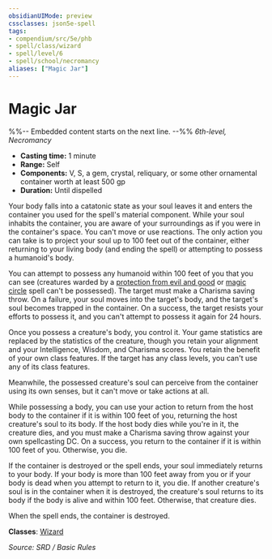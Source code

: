 ```yaml
---
obsidianUIMode: preview
cssclasses: json5e-spell
tags:
- compendium/src/5e/phb
- spell/class/wizard
- spell/level/6
- spell/school/necromancy
aliases: ["Magic Jar"]
---
```

# Magic Jar
%%-- Embedded content starts on the next line. --%%
*6th-level, Necromancy*  

- **Casting time:** 1 minute
- **Range:** Self
- **Components:** V, S, a gem, crystal, reliquary, or some other ornamental container worth at least 500 gp
- **Duration:** Until dispelled

Your body falls into a catatonic state as your soul leaves it and enters the container you used for the spell's material component. While your soul inhabits the container, you are aware of your surroundings as if you were in the container's space. You can't move or use reactions. The only action you can take is to project your soul up to 100 feet out of the container, either returning to your living body (and ending the spell) or attempting to possess a humanoid's body.

You can attempt to possess any humanoid within 100 feet of you that you can see (creatures warded by a [protection from evil and good](protection-from-evil-and-good.md) or [magic circle](magic-circle.md) spell can't be possessed). The target must make a Charisma saving throw. On a failure, your soul moves into the target's body, and the target's soul becomes trapped in the container. On a success, the target resists your efforts to possess it, and you can't attempt to possess it again for 24 hours.

Once you possess a creature's body, you control it. Your game statistics are replaced by the statistics of the creature, though you retain your alignment and your Intelligence, Wisdom, and Charisma scores. You retain the benefit of your own class features. If the target has any class levels, you can't use any of its class features.

Meanwhile, the possessed creature's soul can perceive from the container using its own senses, but it can't move or take actions at all.

While possessing a body, you can use your action to return from the host body to the container if it is within 100 feet of you, returning the host creature's soul to its body. If the host body dies while you're in it, the creature dies, and you must make a Charisma saving throw against your own spellcasting DC. On a success, you return to the container if it is within 100 feet of you. Otherwise, you die.

If the container is destroyed or the spell ends, your soul immediately returns to your body. If your body is more than 100 feet away from you or if your body is dead when you attempt to return to it, you die. If another creature's soul is in the container when it is destroyed, the creature's soul returns to its body if the body is alive and within 100 feet. Otherwise, that creature dies.

When the spell ends, the container is destroyed.

**Classes**: [Wizard](Wizard.md)

*Source: SRD / Basic Rules*